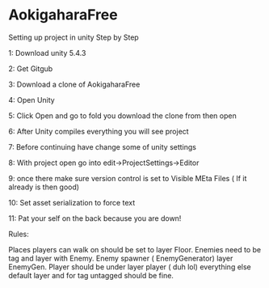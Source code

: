 # AokigaharaFree
Setting up project in unity Step by Step

1: Download unity 5.4.3

2: Get Gitgub

3: Download a clone of AokigaharaFree

4: Open Unity

5: Click Open and go to fold you download the clone from then open

6: After Unity compiles everything you will see project

7: Before continuing have change some of unity settings

8: With project open go into edit->ProjectSettings->Editor

9: once there make sure version control is set to Visible MEta Files ( If it already is then good)

10: Set asset serialization to force text

11: Pat your self on the back because you are down!


Rules:

Places players can walk on should be set to layer Floor.
Enemies need to be tag and layer with Enemy.
Enemy spawner ( EnemyGenerator) layer EnemyGen.
Player should be under layer player ( duh lol)
everything else default layer and for tag untagged should be fine.
